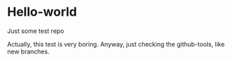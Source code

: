 # Hello-world
Just some test repo

Actually, this test is very boring. Anyway, just checking the github-tools, like new branches.
